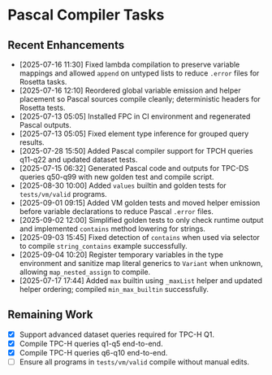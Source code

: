 # Pascal Compiler Tasks

## Recent Enhancements
- [2025-07-16 11:30] Fixed lambda compilation to preserve variable mappings and
  allowed `append` on untyped lists to reduce `.error` files for Rosetta tasks.
- [2025-07-16 12:10] Reordered global variable emission and helper placement so
  Pascal sources compile cleanly; deterministic headers for Rosetta tests.
- [2025-07-13 05:05] Installed FPC in CI environment and regenerated Pascal outputs.
- [2025-07-13 05:05] Fixed element type inference for grouped query results.
- [2025-07-28 15:50] Added Pascal compiler support for TPCH queries q11-q22 and updated dataset tests.
- [2025-07-15 06:32] Generated Pascal code and outputs for TPC-DS queries q50-q99 with new golden test and compile script.
- [2025-08-30 10:00] Added `values` builtin and golden tests for `tests/vm/valid` programs.
- [2025-09-01 09:15] Added VM golden tests and moved helper emission before
  variable declarations to reduce Pascal `.error` files.
- [2025-09-02 12:00] Simplified golden tests to only check runtime output and
  implemented `contains` method lowering for strings.
- [2025-09-03 15:45] Fixed detection of `contains` when used via selector
  to compile `string_contains` example successfully.
- [2025-09-04 10:20] Register temporary variables in the type environment and
  sanitize map literal generics to `Variant` when unknown, allowing
  `map_nested_assign` to compile.
- [2025-07-17 17:44] Added `max` builtin using `_maxList` helper and updated
  helper ordering; compiled `min_max_builtin` successfully.

## Remaining Work
- [x] Support advanced dataset queries required for TPC-H Q1.
- [x] Compile TPC-H queries q1-q5 end-to-end.
- [x] Compile TPC-H queries q6-q10 end-to-end.
- [ ] Ensure all programs in `tests/vm/valid` compile without manual edits.
